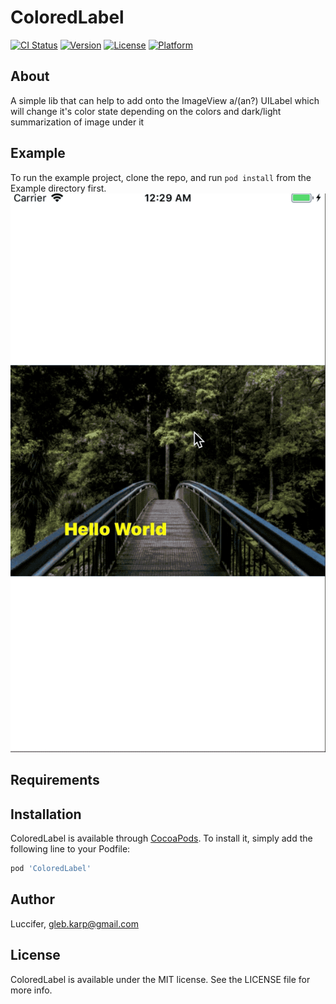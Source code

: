 # ColoredLabel

[![CI Status](https://img.shields.io/travis/Luccifer/ColoredLabel.svg?style=flat)](https://travis-ci.org/Luccifer/ColoredLabel)
[![Version](https://img.shields.io/cocoapods/v/ColoredLabel.svg?style=flat)](https://cocoapods.org/pods/ColoredLabel)
[![License](https://img.shields.io/cocoapods/l/ColoredLabel.svg?style=flat)](https://cocoapods.org/pods/ColoredLabel)
[![Platform](https://img.shields.io/cocoapods/p/ColoredLabel.svg?style=flat)](https://cocoapods.org/pods/ColoredLabel)

## About
A simple lib that can help to add onto the ImageView a/(an?) UILabel which will change it's color state depending on the colors and dark/light summarization of image under it

## Example

To run the example project, clone the repo, and run `pod install` from the Example directory first.
![GIF](https://github.com/Luccifer/ColoredLabel/blob/master/example.gif)



## Requirements

## Installation

ColoredLabel is available through [CocoaPods](https://cocoapods.org). To install
it, simply add the following line to your Podfile:

```ruby
pod 'ColoredLabel'
```

## Author

Luccifer, gleb.karp@gmail.com

## License

ColoredLabel is available under the MIT license. See the LICENSE file for more info.
